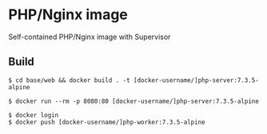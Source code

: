 # PHP/Nginx image

Self-contained PHP/Nginx image with Supervisor

## Build

```console
$ cd base/web && docker build . -t [docker-username/]php-server:7.3.5-alpine
```

```console
$ docker run --rm -p 8080:80 [docker-username/]php-server:7.3.5-alpine
```

```console
$ docker login
$ docker push [docker-username/]php-worker:7.3.5-alpine
```
